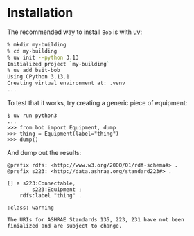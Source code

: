 # Installation

The recommended way to install `Bob` is with [uv](https://docs.astral.sh/uv/):

```bash
% mkdir my-building
% cd my-building
% uv init --python 3.13
Initialized project `my-building`
% uv add bsit-bob
Using CPython 3.13.1
Creating virtual environment at: .venv
...
```

To test that it works, try creating a generic piece of equipment:

```
$ uv run python3
...
>>> from bob import Equipment, dump
>>> thing = Equipment(label="thing")
>>> dump()
```

And dump out the results:

```turtle
@prefix rdfs: <http://www.w3.org/2000/01/rdf-schema#> .
@prefix s223: <http://data.ashrae.org/standard223#> .

[] a s223:Connectable,
        s223:Equipment ;
    rdfs:label "thing" .
```
```{admonition} URIs may be different
:class: warning

The URIs for ASHRAE Standards 135, 223, 231 have not been
finialized and are subject to change.
```


